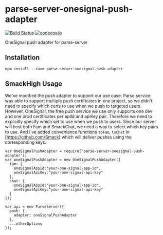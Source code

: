# parse-server-onesignal-push-adapter

[![Build Status](https://travis-ci.org/parse-server-modules/parse-server-onesignal-push-adapter.svg?branch=master)](https://travis-ci.org/parse-server-modules/parse-server-onesignal-push-adapter)
[![codecov.io](https://codecov.io/github/parse-server-modules/parse-server-onesignal-push-adapter/coverage.svg?branch=master)](https://codecov.io/github/parse-server-modules/parse-server-onesignal-push-adapter?branch=master)



OneSignal push adapter for parse-server


## Installation

```
npm install --save parse-server-onesignal-push-adapter
```

## SmackHigh Usage

We've modified the push adapter to support our use case. Parse service was able to support multiple push certificates in one project, so we didn't need to specify which certs to use when we push to targeted users. However, OneSignal, the free push service we use only supports one dev and one prod certificates per apiId and apiKey pair. Therefore we need to explicitly specify which set to use when we push to users. Since our server will host both Fam and SmackChat, we need a way to select which key pairs to use. And I've added convenience functions `toFam`, `toChat` in [https://github.com/Smack] which  will deliver pushes using the corresponding keys.

```
var OneSignalPushAdapter = require('parse-server-onesignal-push-adapter');
var oneSignalPushAdapter = new OneSignalPushAdapter({
  fam: {
    oneSignalAppId:"your-one-signal-app-id",
    oneSignalApiKey:"your-one-signal-api-key"
  },
  chat: {
    oneSignalAppId:"your-one-signal-app-id",
    oneSignalApiKey:"your-one-signal-api-key"
  }
});

var api = new ParseServer({
  push: {
    adapter: oneSignalPushAdapter
  },
  ...otherOptions
});
```


